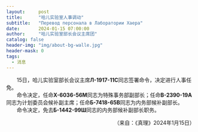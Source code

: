 ```yaml
---
layout:     post
title:      "哈儿实验室人事调动"
subtitle:   "Перевод персонала в Лаборатории Хаера"
date:       2024-01-15 07:00:00
author:     "哈儿实验室部长会议主席团"
catalog: false
header-img: "img/about-bg-walle.jpg"
header-mask: 0
tags:
  - 消息
---
```


&emsp;&emsp;15日，哈儿实验室部长会议主席**Л-1917-11С**同志签署命令，决定进行人事任免。  
&emsp;&emsp;命令决定，任命**Х-6036-56М**同志为特殊事务部副部长；任命**В-2390-19А**同志为计划委员会候补副主席；任命**Б-7418-65В**同志为内务部候补副部长。  
&emsp;&emsp;命令决定，免去**Б-1442-99Ш**同志的内务部候补副部长职务。
<div style="text-align: right">（来自：《真理》2024年1月15日）</div>